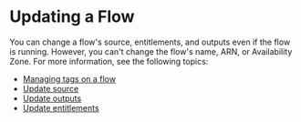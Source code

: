 # Updating a Flow<a name="flows-update"></a>

You can change a flow's source, entitlements, and outputs even if the flow is running\. However, you can't change the flow's name, ARN, or Availability Zone\. For more information, see the following topics:
+ [Managing tags on a flow](flows-manage-tags.md)
+ [Update source](source-update.md)
+ [Update outputs](outputs-update.md)
+ [Update entitlements](entitlements-update.md)